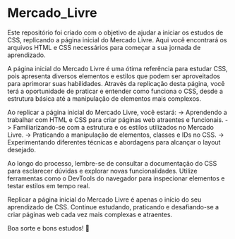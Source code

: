 # Mercado_Livre
Este repositório foi criado com o objetivo de ajudar a iniciar os estudos de CSS, replicando a página inicial do Mercado Livre. Aqui você encontrará os arquivos HTML e CSS necessários para começar a sua jornada de aprendizado.

A página inicial do Mercado Livre é uma ótima referência para estudar CSS, pois apresenta diversos elementos e estilos que podem ser aproveitados para aprimorar suas habilidades. Através da replicação desta página, você terá a oportunidade de praticar e entender como funciona o CSS, desde a estrutura básica até a manipulação de elementos mais complexos.

Ao replicar a página inicial do Mercado Livre, você estará:
-> Aprendendo a trabalhar com HTML e CSS para criar páginas web atraentes e funcionais.
-> Familiarizando-se com a estrutura e os estilos utilizados no Mercado Livre.
-> Praticando a manipulação de elementos, classes e IDs no CSS.
-> Experimentando diferentes técnicas e abordagens para alcançar o layout desejado.

Ao longo do processo, lembre-se de consultar a documentação do CSS para esclarecer dúvidas e explorar novas funcionalidades. Utilize ferramentas como o DevTools do navegador para inspecionar elementos e testar estilos em tempo real.

Replicar a página inicial do Mercado Livre é apenas o início do seu aprendizado de CSS. Continue estudando, praticando e desafiando-se a criar páginas web cada vez mais complexas e atraentes.

Boa sorte e bons estudos! 🚀
